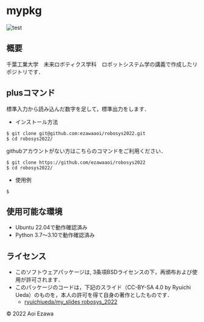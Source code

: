 # mypkg
![test](http://github.com/ezawaaoi/robosys2022/actions/workflows/test.yml/badge.svg)

## 概要
千葉工業大学　未来ロボティクス学科　ロボットシステム学の講義で作成したリポジトリです．

## plusコマンド
標準入力から読み込んだ数字を足して，標準出力をします．
* インストール方法
```
$ git clone git@github.com:ezawaaoi/robosys2022.git
$ cd robosys2022/
```
githubアカウントがない方はこちらのコマンドをご利用ください．
```
$ git clone https://github.com/ezawaaoi/robosys2022
$ cd robosys2022/
```
* 使用例
```
$ 
```

## 使用可能な環境
* Ubuntu 22.04で動作確認済み
* Python 3.7～3.10で動作確認済み

## ライセンス
* このソフトウェアパッケージは, 3条項BSDライセンスの下，再頒布および使用が許可されます．
* このパッケージのコードは，下記のスライド（CC-BY-SA 4.0 by Ryuichi Ueda）のものを，本人の許可を得て自身の著作としたものです．
    * [ryuichiueda/my_slides robosys_2022](https://github.com/ryuichiueda/my_slides/tree/master/robosys_2022)

© 2022 Aoi Ezawa
